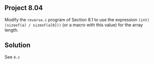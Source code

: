 ## Project 8.04

Modify the `reverse.c` program of Section 8.1 to use the expression `(int) (sizeof(a) / sizeof(a[0]))` (or a macro with this value) for the array length.

## Solution

See `4.c`
